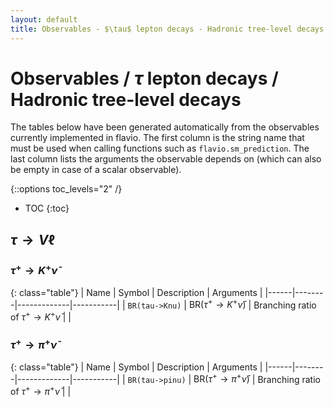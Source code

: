 ```yaml
---
layout: default
title: Observables - $\tau$ lepton decays - Hadronic tree-level decays
---
```


# Observables / $\tau$ lepton decays / Hadronic tree-level decays



The tables below have been generated automatically from the observables currently
implemented in flavio. The first column is the string name that must  be used
when calling functions such as `flavio.sm_prediction`. The last column lists
the arguments the observable depends on (which can also be empty in case of
a scalar observable).



{::options toc_levels="2" /}

* TOC
{:toc}

## $\tau\to V\ell$

### $\tau^+\to K^+\bar\nu$

{: class="table"}
| Name | Symbol | Description | Arguments |
|------|--------|-------------|-----------|
| `BR(tau->Knu)` | $\text{BR}(\tau^+\to K^+\bar\nu)$ | Branching ratio of $\tau^+\to K^+\bar\nu$ |  |


### $\tau^+\to \pi^+\bar\nu$

{: class="table"}
| Name | Symbol | Description | Arguments |
|------|--------|-------------|-----------|
| `BR(tau->pinu)` | $\text{BR}(\tau^+\to \pi^+\bar\nu)$ | Branching ratio of $\tau^+\to \pi^+\bar\nu$ |  |


